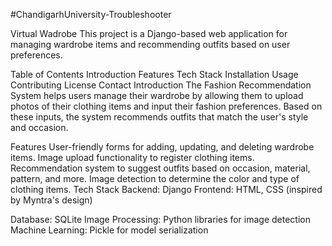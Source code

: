 ﻿#ChandigarhUniversity-Troubleshooter
 
Virtual Wadrobe
This project is a Django-based web application for managing wardrobe items and recommending outfits based on user preferences.

Table of Contents
Introduction
Features
Tech Stack
Installation
Usage
Contributing
License
Contact
Introduction
The Fashion Recommendation System helps users manage their wardrobe by allowing them to upload photos of their clothing items and input their fashion preferences. Based on these inputs, the system recommends outfits that match the user's style and occasion.

Features
User-friendly forms for adding, updating, and deleting wardrobe items.
Image upload functionality to register clothing items.
Recommendation system to suggest outfits based on occasion, material, pattern, and more.
Image detection to determine the color and type of clothing items.
Tech Stack
Backend: Django
Frontend: HTML, CSS (inspired
by Myntra's design)

Database: SQLite
Image Processing: Python libraries for image detection
Machine Learning: Pickle for model serialization
